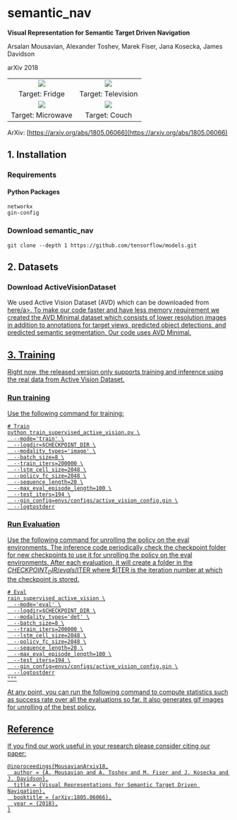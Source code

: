 # semantic_nav

**Visual Representation for Semantic Target Driven Navigation**

Arsalan Mousavian, Alexander Toshev, Marek Fiser, Jana Kosecka, James Davidson

arXiv 2018

<div align="center">
  <table style="width:100%" border="0">
    <tr>
      <td align="center"><img src='https://cs.gmu.edu/~amousavi/gifs/smaller_fridge_2.gif'></td>
      <td align="center"><img src='https://cs.gmu.edu/~amousavi/gifs/smaller_tv_1.gif'></td>
    </tr>
    <tr>
      <td align="center">Target: Fridge</td>
      <td align="center">Target: Television</td>
    </tr>
    <tr>
      <td align="center"><img src='https://cs.gmu.edu/~amousavi/gifs/smaller_microwave_1.gif'></td>
      <td align="center"><img src='https://cs.gmu.edu/~amousavi/gifs/smaller_couch_1.gif'></td>
    </tr>
    <tr>
      <td align="center">Target: Microwave</td>
      <td align="center">Target: Couch</td>
    </tr>
  </table>
</div>



ArXiv: [https://arxiv.org/abs/1805.06066](https://arxiv.org/abs/1805.06066)


## 1. Installation

### Requirements

#### Python Packages

```shell
networkx
gin-config
```

### Download semantic_nav

```shell
git clone --depth 1 https://github.com/tensorflow/models.git
```

## 2. Datasets

### Download ActiveVisionDataset 
We used Active Vision Dataset (AVD) which can be downloaded from <a href="http://cs.unc.edu/~ammirato/active_vision_dataset_website/">here/a>. To make our code faster and have less memory requirement we created the AVD Minimal dataset which consists of lower resolution images in addition to annotations for target views, predicted object detections, and predicted semantic segmentation. Our code uses AVD Minimal.

## 3. Training
Right now, the released version only supports training and inference using the real data from Active Vision Dataset.

### Run training
Use the following command for training:
```shell
# Train
python train_supervised_active_vision.py \
  --mode='train' \
  --logdir=$CHECKPOINT_DIR \
  --modality_types='image' \
  --batch_size=8 \
  --train_iters=200000 \
  --lstm_cell_size=2048 \
  --policy_fc_size=2048 \
  --sequence_length=20 \
  --max_eval_episode_length=100 \
  --test_iters=194 \
  --gin_config=envs/configs/active_vision_config.gin \
  --logtostderr
```

### Run Evaluation
Use the following command for unrolling the policy on the eval environments. The inference code periodically check the checkpoint folder for new checkpoints to use it for unrolling the policy on the eval environments. After each evaluation, it will create a folder in the $CHECKPOINT_DIR/evals/$ITER where $ITER is the iteration number at which the checkpoint is stored.
```shell
# Eval
rain_supervised_active_vision \
  --mode='eval' \
  --logdir=$CHECKPOINT_DIR \
  --modality_types='det' \
  --batch_size=8 \
  --train_iters=200000 \
  --lstm_cell_size=2048 \
  --policy_fc_size=2048 \
  --sequence_length=20 \
  --max_eval_episode_length=100 \
  --test_iters=194 \
  --gin_config=envs/configs/active_vision_config.gin \
  --logtostderr
"""
```
At any point, you can run the following command to compute statistics such as success rate over all the evaluations so far. It also generates gif images for unrolling of the best policy.
## Reference
If you find our work useful in your research please consider citing our paper:

```
@inproceedings{MousavianArxiv18,
  author = {A. Mousavian and A. Toshev and M. Fiser and J. Kosecka and J. Davidson},
  title = {Visual Representations for Semantic Target Driven Navigation},
  booktitle = {arXiv:1805.06066},
  year = {2018},
}
```

